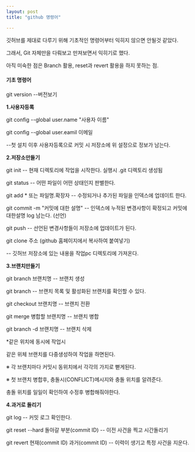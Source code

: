 ```yaml
---
layout: post
title: "github 명령어"

---
```


깃허브를 제대로 다루기 위해 기초적인 명령어부터 익히지 않으면 안될것 같았다.

그래서, Git 자체만을 다뤄보고 만져보면서 익히기로 했다.

아직 미숙한 점은 Branch 활용, reset과 revert 활용을 하지 못하는 점.


#### **기초 명령어**
git version --버전보기

**1.사용자등록**

git config --global user.name "사용자 이름"

git config --global user.eamil 이메일

--첫 설치 이후 사용자등록으로 커밋 시 저장소에 위 설정으로 정보가 남는다.


**2.저장소만들기**

git init -- 현재 디렉토리에 작업을 시작한다. 실행시 .git 디렉토리 생성됨

git status -- 어떤 파일이 어떤 상태인지 판별한다.

git add * 또는 파일명.확장자 -- 수정되거나 추가된 파일을 인덱스에 업데이트 한다.

git commit -m "커밋에 대한 설명" -- 인덱스에 누적된 변경사항이 확정되고 커밋에 대한설명 log 남는다. (선언)

git push -- 선언된 변경사항들이 저장소에 업데이트가 된다.

git clone 주소 (github 홈페이지에서 복사하여 붙여넣기)

-- 깃허브 저장소에 있는 내용을 작업pc 디렉토리에 가져온다.


**3.브랜치만들기**

git branch 브랜치명 -- 브랜치 생성

git branch -- 브랜치 목록 및 활성화된 브랜치를 확인할 수 있다.

git checkout 브랜치명 -- 브랜치 전환

git merge 병합할 브랜치명 -- 브랜치 병합

git branch -d 브랜치명 -- 브랜치 삭제


*같은 위치에 동시에 작업시

같은 위체 브랜치를 다중생성하여 작업을 하면된다. 

※ 각 브랜치마다 커밋시 동위치에서 각각의 가지로 뻗게된다.

※ 첫 브랜치 병합후, 충돌시(CONFLICT)메시지와 충돌 위치를 알려준다.

충돌 위치를 일일이 확인하여 수정후 병합해줘야한다.


**4.과거로 돌리기**

git log -- 커밋 로그 확인한다.

git reset --hard 돌아갈 부분(commit ID) -- 이전 사건을 찍고 시간돌리기

git revert 현재(commit ID) 과거(commit ID) -- 이력이 생기고 특정 사건을 지운다.